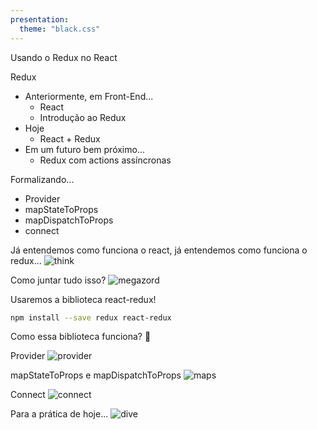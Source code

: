 ```yaml
---
presentation:
  theme: "black.css"
---
```


<!-- slide  -->
Usando o Redux no React

<!-- slide vertical=true -->

Redux
- Anteriormente, em Front-End...
  - React
  - Introdução ao Redux
- Hoje
  - React + Redux
- Em um futuro bem próximo...
  - Redux com actions assíncronas


<!-- slide vertical=true -->
Formalizando...
- Provider
- mapStateToProps
- mapDispatchToProps
- connect

<!-- slide -->
Já entendemos como funciona o react,
já entendemos como funciona o redux...
![think](https://media.giphy.com/media/TPl5N4Ci49ZQY/giphy.gif)

<!-- slide -->
Como juntar tudo isso?
![megazord](https://i.pinimg.com/originals/5b/f1/d5/5bf1d5540251985da49f327f6640f782.gif)

<!-- slide -->
Usaremos a biblioteca react-redux!
```sh
npm install --save redux react-redux
```

<!-- slide -->
Como essa biblioteca funciona? 🤔

<!-- slide -->
Provider
![provider](https://media.giphy.com/media/fe47Uzfe1NK5cBoE12/giphy.gif)

<!-- slide -->
mapStateToProps e mapDispatchToProps
![maps](https://media.giphy.com/media/3o72F5xIDp76AZifBe/giphy.gif)

<!-- slide -->
Connect
![connect](https://media.giphy.com/media/7scCYNWRHUwKc/giphy.gif)

<!-- slide -->
Para a prática de hoje...
![dive](https://media.giphy.com/media/bq0Ct2rtIbgly/giphy.gif)